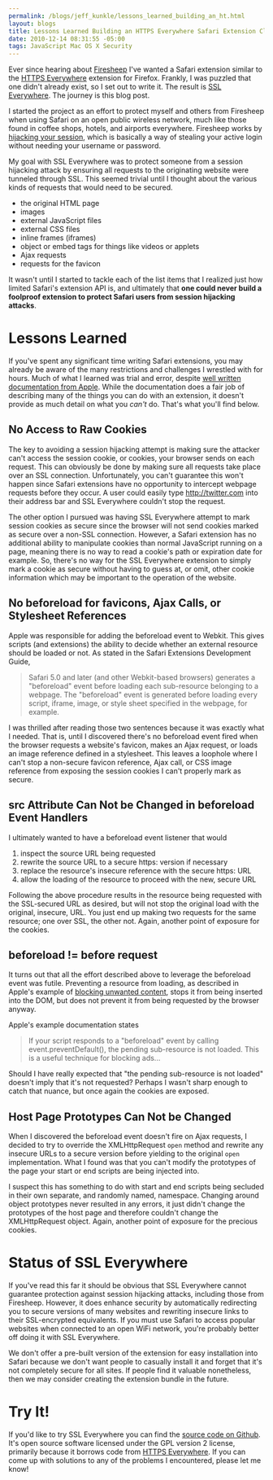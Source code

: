 ```yaml
--- 
permalink: /blogs/jeff_kunkle/lessons_learned_building_an_ht.html
layout: blogs
title: Lessons Learned Building an HTTPS Everywhere Safari Extension Clone
date: 2010-12-14 08:31:55 -05:00
tags: JavaScript Mac OS X Security
---
```

Ever since hearing about [Firesheep](http://codebutler.com/firesheep) I've wanted a Safari extension similar to the [HTTPS Everywhere](https://www.eff.org/https-everywhere) extension for Firefox. Frankly, I was puzzled that one didn't already exist, so I set out to write it. The result is [SSL Everywhere](http://www.nearinfinity.com/home/opensource/ssl-everywhere.html). The journey is this blog post.

I started the project as an effort to protect myself and others from Firesheep when using Safari on an open public wireless network, much like those found in coffee shops, hotels, and airports everywhere. Firesheep works by [hijacking your session](https://secure.wikimedia.org/wikipedia/en/wiki/Session_hijacking), which is basically a way of stealing your active login without needing your username or password. 

My goal with SSL Everywhere was to protect someone from a session hijacking attack by ensuring all requests to the originating website were tunneled through SSL. This seemed trivial until I thought about the various kinds of requests that would need to be secured.

* the original HTML page
* images
* external JavaScript files
* external CSS files
* inline frames (iframes)
* object or embed tags for things like videos or applets
* Ajax requests
* requests for the favicon

It wasn't until I started to tackle each of the list items that I realized just how limited Safari's extension API is, and ultimately that **one could never build a foolproof extension to protect Safari users from session hijacking attacks**.

Lessons Learned
===============
If you've spent any significant time writing Safari extensions, you may already be aware of the many restrictions and challenges I wrestled with for hours. Much of what I learned was trial and error, despite [well written documentation from Apple](http://developer.apple.com/library/safari/#documentation/Tools/Conceptual/SafariExtensionGuide/Introduction/Introduction.html). While the documentation does a fair job of describing many of the things you can do with an extension, it doesn't provide as much detail on what you _can't_ do. That's what you'll find below.

No Access to Raw Cookies
------------------------
The key to avoiding a session hijacking attempt is making sure the attacker can't access the session cookie, or cookies, your browser sends on each request. This can obviously be done by making sure all requests take place over an SSL connection. Unfortunately, you can't guarantee this won't happen since Safari extensions have no opportunity to intercept webpage requests before they occur. A user could easily type http://twitter.com into their address bar and SSL Everywhere couldn't stop the request.

The other option I pursued was having SSL Everywhere attempt to mark session cookies as secure since the browser will not send cookies marked as secure over a non-SSL connection. However, a Safari extension has no additional ability to manipulate cookies than normal JavaScript running on a page, meaning there is no way to read a cookie's path or expiration date for example. So, there's no way for the SSL Everywhere extension to simply mark a cookie as secure without having to guess at, or omit, other cookie information which may be important to the operation of the website.

No beforeload for favicons, Ajax Calls, or Stylesheet References
----------------------------------------------------------------
Apple was responsible for adding the beforeload event to Webkit. This gives scripts (and extensions) the ability to decide whether an external resource should be loaded or not. As stated in the Safari Extensions Development Guide, 

> Safari 5.0 and later (and other Webkit-based browsers) generates a "beforeload" event before loading each sub-resource belonging to a webpage. The "beforeload" event is generated before loading every script, iframe, image, or style sheet specified in the webpage, for example.

I was thrilled after reading those two sentences because it was exactly what I needed. That is, until I discovered there's no beforeload event fired when the browser requests a website's favicon, makes an Ajax request, or loads an image reference defined in a stylesheet. This leaves a loophole where I can't stop a non-secure favicon reference, Ajax call, or CSS image reference from exposing the session cookies I can't properly mark as secure.

src Attribute Can Not be Changed in beforeload Event Handlers
-------------------------------------------------------------
I ultimately wanted to have a beforeload event listener that would 

1. inspect the source URL being requested
2. rewrite the source URL to a secure https: version if necessary
3. replace the resource's insecure reference with the secure https: URL
4. allow the loading of the resource to proceed with the new, secure URL

Following the above procedure results in the resource being requested with the SSL-secured URL as desired, but will not stop the original load with the original, insecure, URL. You just end up making two requests for the same resource; one over SSL, the other not. Again, another point of exposure for the cookies.

beforeload != before request
----------------------------
It turns out that all the effort described above to leverage the beforeload event was futile. Preventing a resource from loading, as described in Apple's example of [blocking unwanted content](http://developer.apple.com/library/safari/documentation/Tools/Conceptual/SafariExtensionGuide/MessagesandProxies/MessagesandProxies.html#//apple_ref/doc/uid/TP40009977-CH14-SW9), stops it from being inserted into the DOM, but does not prevent it from being requested by the browser anyway.

Apple's example documentation states

> If your script responds to a "beforeload" event by calling event.preventDefault(), the pending sub-resource is not loaded. This is a useful technique for blocking ads...

Should I have really expected that "the pending sub-resource is not loaded" doesn't imply that it's not requested? Perhaps I wasn't sharp enough to catch that nuance, but once again the cookies are exposed.

Host Page Prototypes Can Not be Changed
---------------------------------------
When I discovered the beforeload event doesn't fire on Ajax requests, I decided to try to override the XMLHttpRequest `open` method and rewrite any insecure URLs to a secure version before yielding to the original `open` implementation. What I found was that you can't modify the prototypes of the page your start or end scripts are being injected into.

I suspect this has something to do with start and end scripts being secluded in their own separate, and randomly named, namespace. Changing around object prototypes never resulted in any errors, it just didn't change the prototypes of the host page and therefore couldn't change the XMLHttpRequest object. Again, another point of exposure for the precious cookies.

Status of SSL Everywhere
========================
If you've read this far it should be obvious that SSL Everywhere cannot guarantee protection against session hijacking attacks, including those from Firesheep. However, it does enhance security by automatically redirecting you to secure versions of many websites and rewriting insecure links to their SSL-encrypted equivalents. If you must use Safari to access popular websites when connected to an open WiFi network, you're probably better off doing it with SSL Everywhere.

We don't offer a pre-built version of the extension for easy installation into Safari because we don't want people to casually install it and forget that it's not completely secure for all sites. If people find it valuable nonetheless, then we may consider creating the extension bundle in the future.

Try It!
=======
If you'd like to try SSL Everywhere you can find the [source code on Github](https://github.com/nearinfinity/ssl-everywhere.safariextension). It's open source software licensed under the GPL version 2 license, primarily because it borrows code from [HTTPS Everywhere](https://www.eff.org/https-everywhere). If you can come up with solutions to any of the problems I encountered, please let me know! 

